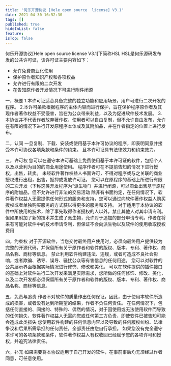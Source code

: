 ```yaml
---
title: '何乐开源协议 [Hele open source  license] V3.1'
date: 2021-04-30 16:52:30
tags: []
published: true
hideInList: false
feature: 
isTop: false
---
```

何乐开源协议[Hele open source  license V3.1]下简称HSL
HSL是何乐源码发布发的公共许可证，该许可证主要内容如下：
- 允许免费商业化使用
- 保护原作者知识产权和各项权益
- 允许进行有限的二次开发
- 在告知原作者开发情况下可进行附件闭源
  
一，概要
1.本许可证适合具备完整的独立功能和应用场景，用户可进行二次开发的程序。
2.本许可条款根据程序的主体内容而进行保护，旨在保护程序原作者及其现作者著作权益不受侵害，旨在为公众带来利益，以及为促进软件技术发展。
3.本协议并不代表作者放弃著作权，使用者可以自由复制，但不允许自由发布，允许在有限的情况下进行开发原程序本体或及其附加品，并在作者指定的位置上进行发布。

二，认同
一旦复制、下载、安装或使用基于本许可协议的程序，即表明同意并接受本许可协议各项条款和条件的约束。
且本许可证具有法律效力和约束效力。

三，许可权
您可以在遵守本许可基础上免费使用基于本许可证的软件，包括个人以及以营利为目的的商业用途使用。
程序作者可在不提前告知的情况下进行授权，出售，转卖。
未经软件著作权益人书面许可，不得对程序或与之关联的商业授权进行出租，出售，抵押或发放许可证。
您可以在原程序的基础上所进行有限的二次开发（下称这类开发程序为“派生物”）并进行闭源，可以商业出售基于原程序的附加品，但不允许进行非法的交易活动
除非有书面约定，在任何情况下，软件著作权益人无需提供任何形式的服务和支持，您可以通过向软件著作权益人购买授权或者单独购买服务的方式获以得更多的服务和支持。
对于适用于本协议的软件中所使用的技术，除了事先取得作者授权的人以外，禁止其他人对其申请专利。但如果附加了新的技术并生成了派生物，允许对于追加的部分申请专利。作者在将来有可能对软件中的技术申请专利，但保证不会向派生物以及软件的使用收取授权费用

四，约束权
对于开源软件，当您交付最终用户使用时，必须向最终用户提供较为完整的开源代码，并保留所有关于原作者和软件的版权、版本、专利、著作权、商品名称、商标等信息。
禁止利用软件构建违法、违规，或者可造成不良社会影响，或者欺骗、诱导、误导、骚扰公众等有害信息的任何用途。
您可以对软件的公共展示界面根据实际情况进行修饰、修改和美化。
可以在软件提供的插件接口的基础上对软件进行二次开发来满足实际需求，您所做的任何修饰、修改、美化，以及二次开发都必须保留所有关于原作者和软件的版权、版本、专利、著作权、商品名称、商标等信息。

五，免责与追责
作者不对软件的质量作出任何保证，因此，由于使用本软件所造成的损害，或者没有达到所期望的结果，作者不负任何责任。
在任何情况下，包括任何直接的、间接的、特殊的、偶然的情况，对于因使用或无法使用软件而导致的任何损失，软件著作权益人无需向您或任何第三方负责，即使软件已被告知可能会造成此类损失
您使用软件构建的任何信息内容以及导致的任何版权纠纷、法律争议和后果所需承担的任何责任，全部责任由您自行承担。
如果您没有完全遵守本许可的各项条款和条件，软件著作权益人有权收回已经赋予您的各项许可和授权，并追究法律责任。

六，补充
如果需要将本协议适用于自己开发的软件，在事前事后均无须经过作者同意，可任意使用。


